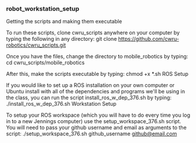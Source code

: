 ### robot_workstation_setup

Getting the scripts and making them executable

To run these scripts, clone cwru_scripts anywhere on your computer by typing the following in any directory: git clone https://github.com/cwru-robotics/cwru_scripts.git

Once you have the files, change the directory to mobile_robotics by typing: cd cwru_scripts/mobile_robotics

After this, make the scripts executable by typing: chmod +x *.sh
ROS Setup

If you would like to set up a ROS installation on your own computer or Ubuntu install with all of the dependencies and programs we'll be using in the class, you can run the script install_ros_w_dep_376.sh by typing: ./install_ros_w_dep_376.sh
Workstation Setup

To setup your ROS workspace (which you will have to do every time you log in to a new Jennings computer) use the setup_workspace_376.sh script. You will need to pass your github username and email as arguments to the script: ./setup_workspace_376.sh github_username github@email.com
